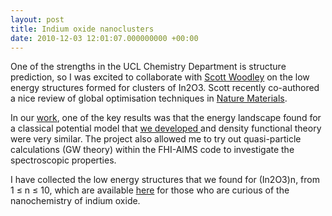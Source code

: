 ```yaml
---
layout: post
title: Indium oxide nanoclusters
date: 2010-12-03 12:01:07.000000000 +00:00
---
```

<div>
<div>
<p>One of the strengths in the UCL Chemistry Department is structure prediction, so I was excited to collaborate with <a title="http://www.ucl.ac.uk/klmc/People/Woodley.html" href="http://www.ucl.ac.uk/klmc/People/Woodley.html">Scott Woodley</a> on the low energy structures formed for clusters of In2O3. Scott recently co-authored a nice review of global optimisation techniques in <a title="http://www.nature.com/nmat/journal/v7/n12/abs/nmat2321.html" href="http://www.nature.com/nmat/journal/v7/n12/abs/nmat2321.html">Nature Materials</a>.</p>
<p>In our <a title="http://pubs.rsc.org/en/Content/ArticleLanding/2010/CP/c0cp00056f" href="http://pubs.rsc.org/en/Content/ArticleLanding/2010/CP/c0cp00056f">work</a>, one of the key results was that the energy landscape found for a classical potential model that <a title="http://pubs.acs.org/doi/abs/10.1021/cm9020113" href="http://pubs.acs.org/doi/abs/10.1021/cm9020113">we developed </a>and density functional theory were very similar. The project also allowed me to try out quasi-particle calculations (GW theory) within the FHI-AIMS code to investigate the spectroscopic properties.</p>
<p>I have collected the low energy structures that we found for (In2O3)n, from 1 ≤ n ≤ 10, which are available <a href="https://github.com/WMD-Bath/nano-In2O3">here</a> for those who are curious of the nanochemistry of indium oxide.</p>
</div>
</div>
